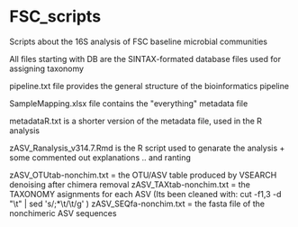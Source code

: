 # FSC_scripts
Scripts about the 16S analysis of FSC baseline microbial communities

All files starting with DB are the SINTAX-formated database files used for assigning taxonomy

pipeline.txt file provides the general structure of the bioinformatics pipeline

SampleMapping.xlsx file contains the "everything" metadata file

metadataR.txt is a shorter version of the metadata file, used in the R analysis

zASV_Ranalysis_v314.7.Rmd is the R script used to genarate the analysis + some commented out explanations .. and ranting 

zASV_OTUtab-nonchim.txt = the OTU/ASV table produced by VSEARCH denoising after chimera removal
zASV_TAXtab-nonchim.txt = the TAXONOMY asignments for each ASV (Its been cleaned with: cut -f1,3 -d "\t" | sed 's/;*\t/\t/g' )
zASV_SEQfa-nonchim.txt = the fasta file of the nonchimeric ASV sequences

